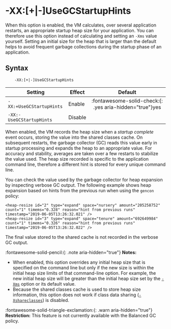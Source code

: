 <!--
* Copyright (c) 2017, 2025 IBM Corp. and others
*
* This program and the accompanying materials are made
* available under the terms of the Eclipse Public License 2.0
* which accompanies this distribution and is available at
* https://www.eclipse.org/legal/epl-2.0/ or the Apache
* License, Version 2.0 which accompanies this distribution and
* is available at https://www.apache.org/licenses/LICENSE-2.0.
*
* This Source Code may also be made available under the
* following Secondary Licenses when the conditions for such
* availability set forth in the Eclipse Public License, v. 2.0
* are satisfied: GNU General Public License, version 2 with
* the GNU Classpath Exception [1] and GNU General Public
* License, version 2 with the OpenJDK Assembly Exception [2].
*
* [1] https://www.gnu.org/software/classpath/license.html
* [2] https://openjdk.org/legal/assembly-exception.html
*
* SPDX-License-Identifier: EPL-2.0 OR Apache-2.0 OR GPL-2.0-only WITH Classpath-exception-2.0 OR GPL-2.0-only WITH OpenJDK-assembly-exception-1.0
-->

# -XX:\[+|-\]UseGCStartupHints

When this option is enabled, the VM calculates, over several application restarts, an appropriate startup heap size for your application. You can therefore use this option instead of calculating and setting an `-Xms` value yourself. Setting an initial size for the heap that is larger than the default helps to avoid frequent garbage collections during the startup phase of an application.

## Syntax

        -XX:[+|-]UseGCStartupHints

| Setting                            | Effect  | Default                                                                            |
|------------------------------------|---------|:----------------------------------------------------------------------------------:|
| `-XX:+UseGCStartupHints` | Enable  | :fontawesome-solid-check:{: .yes aria-hidden="true"}<span class="sr-only">yes</span> |
| `-XX:-UseGCStartupHints` | Disable |               |

When enabled, the VM records the heap size when a *startup complete* event occurs, storing the value into the shared classes cache.
On subsequent restarts, the garbage collector (GC) reads this value early in startup processing and expands the heap to an appropriate
value. For accuracy and stability, averages are taken over a few restarts to stabilize the value used. The heap size recorded is specific to the application command line,
therefore a different hint is stored for every unique command line.

You can check the value used by the garbage collector for heap expansion by inspecting verbose GC output. The following example shows heap expansion based on hints from the previous run when using the `gencon` policy:

```
<heap-resize id="2" type="expand" space="nursery" amount="205258752" count="1" timems="0.328" reason="hint from previous runs" timestamp="2019-06-05T13:26:32.021" />
<heap-resize id="3" type="expand" space="tenure" amount="692649984" count="1" timems="0.326" reason="hint from previous runs" timestamp="2019-06-05T13:26:32.022" />
```

The final value stored to the shared cache is not recorded in the verbose GC output.

:fontawesome-solid-pencil:{: .note aria-hidden="true"} **Notes:**

- When enabled, this option overrides any initial heap size that is specified on the command line but only if the new size is within the initial heap size limits of that command-line option. For example, the new initial heap size will be greater than the initial heap size set by the [`-Xms`](xms.md) option or its default value.
- Because the shared classes cache is used to store heap size information, this option does not work if class data sharing ([`-Xshareclasses`](xshareclasses.md)) is disabled.

:fontawesome-solid-triangle-exclamation:{: .warn aria-hidden="true"} **Restriction:** This feature is not currently available with the Balanced GC policy.


<!-- ==== END OF TOPIC ==== xxusegcstartuphints.md ==== -->
